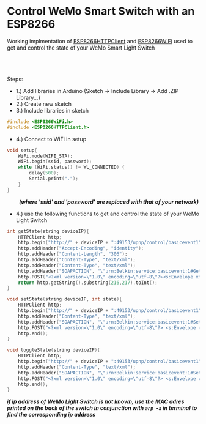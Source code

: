 # Control WeMo Smart Switch with an ESP8266 

Working implmentation of [ESP8266HTTPClient](https://github.com/esp8266/Arduino/tree/master/libraries/ESP8266HTTPClient) and [ESP8266WiFi](https://github.com/esp8266/Arduino/tree/master/libraries/ESP8266WiFi) used to get and control the state of your WeMo Smart Light Switch<br/><br/><br/><br/>



Steps: 
 - 1.) Add libraries in Arduino (Sketch -> Include Library -> Add .ZIP Library...)
 - 2.) Create new sketch
 - 3.) Include libraries in sketch<br/>
 ```cpp
 #include <ESP8266WiFi.h>
 #include <ESP8266HTTPClient.h>
 ```
 
 - 4.) Connect to WiFi in setup
 ```cpp
 void setup{
     WiFi.mode(WIFI_STA);
     WiFi.begin(ssid, password);
     while (WiFi.status() != WL_CONNECTED) {
         delay(500);
         Serial.print(".");
     }
 }
 ```
 &nbsp;&nbsp;&nbsp;&nbsp;&nbsp;&nbsp;&nbsp;&nbsp;***(where 'ssid' and 'password' are replaced with that of your network)***
 - 4.) use the following functions to get and control the state of your WeMo Light Switch
```cpp
int getState(string deviceIP){
    HTTPClient http;
    http.begin("http://" + deviceIP + ":49153/upnp/control/basicevent1");
    http.addHeader("Accept-Encoding", "identity");
    http.addHeader("Content-Length", "306");
    http.addHeader("Content-Type", "text/xml");
    http.addHeader("Content-Type", "text/xml");
    http.addHeader("SOAPACTION", "\"urn:Belkin:service:basicevent:1#GetBinaryState\"");
    http.POST("<?xml version=\"1.0\" encoding=\"utf-8\"?><s:Envelope xmlns:s=\"http://schemas.xmlsoap.org/soap/envelope/\"><s:Body><u:GetBinaryState xmlns:u=\"urn:Belkin:service:basicevent:1\"></u:GetBinaryState></s:Body></s:Envelope>");
    return http.getString().substring(216,217).toInt();
}
```
```cpp
void setState(string deviceIP, int state){
    HTTPClient http;
    http.begin("http://" + deviceIP + ":49153/upnp/control/basicevent1");
    http.addHeader("Content-Type", "text/xml");
    http.addHeader("SOAPACTION", "\"urn:Belkin:service:basicevent:1#SetBinaryState\"");
    http.POST("<?xml version=\"1.0\" encoding=\"utf-8\"?> <s:Envelope xmlns:s=\"http://schemas.xmlsoap.org/soap/envelope/\" s:encodingStyle=\"http://schemas.xmlsoap.org/soap/encoding/\"><s:Body><u:SetBinaryState xmlns:u=\"urn:Belkin:service:basicevent:1\"><BinaryState>" + String(state) +"</BinaryState></u:SetBinaryState></s:Body></s:Envelope>");
    http.end();
}
```
```cpp
void toggleState(string deviceIP){
    HTTPClient http;
    http.begin("http://" + deviceIP + ":49153/upnp/control/basicevent1");
    http.addHeader("Content-Type", "text/xml");
    http.addHeader("SOAPACTION", "\"urn:Belkin:service:basicevent:1#SetBinaryState\"");
    http.POST("<?xml version=\"1.0\" encoding=\"utf-8\"?> <s:Envelope xmlns:s=\"http://schemas.xmlsoap.org/soap/envelope/\" s:encodingStyle=\"http://schemas.xmlsoap.org/soap/encoding/\"><s:Body><u:SetBinaryState xmlns:u=\"urn:Belkin:service:basicevent:1\"><BinaryState>" + String(abs(getBinaryState(deviceIP)-1)) +"</BinaryState></u:SetBinaryState></s:Body></s:Envelope>");
    http.end();
}
```
 ***if ip address of WeMo Light Switch is not known, use the MAC adres printed on the back of the switch in conjunction with ```arp -a``` in terminal to find the corresponding ip address***
